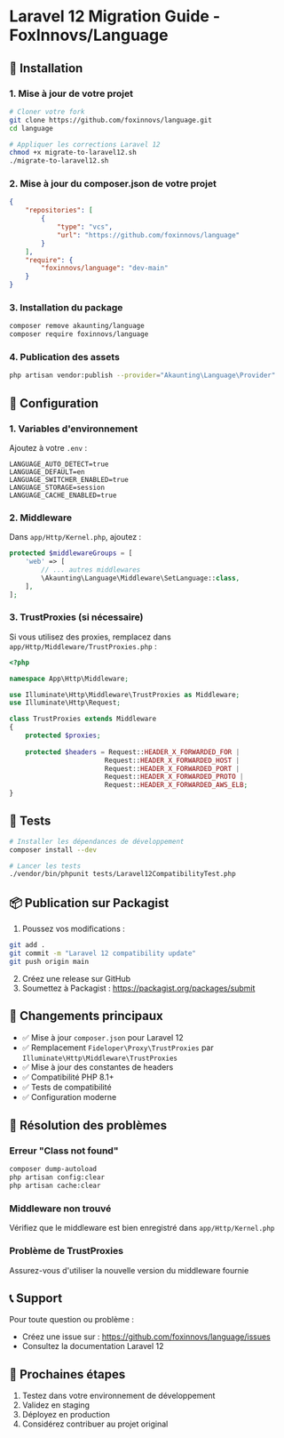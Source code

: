 # Laravel 12 Migration Guide - FoxInnovs/Language

## 🚀 Installation

### 1. Mise à jour de votre projet

```bash
# Cloner votre fork
git clone https://github.com/foxinnovs/language.git
cd language

# Appliquer les corrections Laravel 12
chmod +x migrate-to-laravel12.sh
./migrate-to-laravel12.sh
```

### 2. Mise à jour du composer.json de votre projet

```json
{
    "repositories": [
        {
            "type": "vcs",
            "url": "https://github.com/foxinnovs/language"
        }
    ],
    "require": {
        "foxinnovs/language": "dev-main"
    }
}
```

### 3. Installation du package

```bash
composer remove akaunting/language
composer require foxinnovs/language
```

### 4. Publication des assets

```bash
php artisan vendor:publish --provider="Akaunting\Language\Provider"
```

## 🔧 Configuration

### 1. Variables d'environnement

Ajoutez à votre `.env` :

```env
LANGUAGE_AUTO_DETECT=true
LANGUAGE_DEFAULT=en
LANGUAGE_SWITCHER_ENABLED=true
LANGUAGE_STORAGE=session
LANGUAGE_CACHE_ENABLED=true
```

### 2. Middleware

Dans `app/Http/Kernel.php`, ajoutez :

```php
protected $middlewareGroups = [
    'web' => [
        // ... autres middlewares
        \Akaunting\Language\Middleware\SetLanguage::class,
    ],
];
```

### 3. TrustProxies (si nécessaire)

Si vous utilisez des proxies, remplacez dans `app/Http/Middleware/TrustProxies.php` :

```php
<?php

namespace App\Http\Middleware;

use Illuminate\Http\Middleware\TrustProxies as Middleware;
use Illuminate\Http\Request;

class TrustProxies extends Middleware
{
    protected $proxies;
    
    protected $headers = Request::HEADER_X_FORWARDED_FOR | 
                        Request::HEADER_X_FORWARDED_HOST | 
                        Request::HEADER_X_FORWARDED_PORT | 
                        Request::HEADER_X_FORWARDED_PROTO | 
                        Request::HEADER_X_FORWARDED_AWS_ELB;
}
```

## 🧪 Tests

```bash
# Installer les dépendances de développement
composer install --dev

# Lancer les tests
./vendor/bin/phpunit tests/Laravel12CompatibilityTest.php
```

## 📦 Publication sur Packagist

1. Poussez vos modifications :

```bash
git add .
git commit -m "Laravel 12 compatibility update"
git push origin main
```

2. Créez une release sur GitHub
3. Soumettez à Packagist : https://packagist.org/packages/submit

## 🔄 Changements principaux

- ✅ Mise à jour `composer.json` pour Laravel 12
- ✅ Remplacement `Fideloper\Proxy\TrustProxies` par `Illuminate\Http\Middleware\TrustProxies`
- ✅ Mise à jour des constantes de headers
- ✅ Compatibilité PHP 8.1+
- ✅ Tests de compatibilité
- ✅ Configuration moderne

## 🐛 Résolution des problèmes

### Erreur "Class not found"

```bash
composer dump-autoload
php artisan config:clear
php artisan cache:clear
```

### Middleware non trouvé

Vérifiez que le middleware est bien enregistré dans `app/Http/Kernel.php`

### Problème de TrustProxies

Assurez-vous d'utiliser la nouvelle version du middleware fournie

## 📞 Support

Pour toute question ou problème :
- Créez une issue sur : https://github.com/foxinnovs/language/issues
- Consultez la documentation Laravel 12

## 🎯 Prochaines étapes

1. Testez dans votre environnement de développement
2. Validez en staging
3. Déployez en production
4. Considérez contribuer au projet original